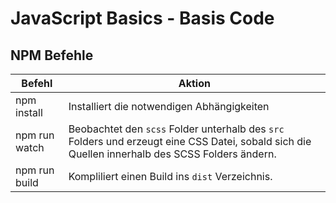 # JavaScript Basics - Basis Code

## NPM Befehle

| Befehl        | Aktion                                                       |
| ------------- | ------------------------------------------------------------ |
| npm install   | Installiert die notwendigen Abhängigkeiten                   |
| npm run watch | Beobachtet den `scss` Folder unterhalb des `src` Folders und erzeugt eine CSS Datei, sobald sich die Quellen innerhalb des SCSS Folders ändern. |
| npm run build | Kompliliert einen Build ins `dist` Verzeichnis.              |